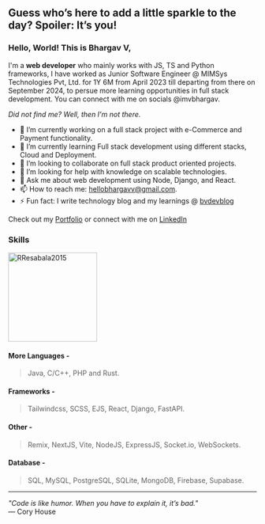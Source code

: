 ## Guess who’s here to add a little sparkle to the day? Spoiler: It’s you!

### Hello, World! This is **Bhargav V**,
I'm a **web developer** who mainly works with JS, TS and Python frameworks, I have worked as Junior Software Engineer
@ MIMSys Technologies Pvt, Ltd. for 1Y 6M from April 2023 till departing from there on September 2024, to persue more learning 
opportunities in full stack development. You can connect with me on socials @imvbhargav.

_Did not find me? Well, then I'm not there._

- 🔭 I’m currently working on a full stack project with e-Commerce and Payment functionality.
- 🌱 I’m currently learning Full stack development using different stacks, Cloud and Deployment.
- 👯 I’m looking to collaborate on full stack product oriented projects.
- 🤔 I’m looking for help with knowledge on scalable technologies.
- 💬 Ask me about web development using Node, Django, and React.
- 📫 How to reach me: hellobhargavv@gmail.com.
- ⚡ Fun fact: I write technology blog and my learnings @ [bvdevblog](https://bvdevblog.vercel.app/)

Check out my [Portfolio](https://bhargavvjois.github.io/Portfolio/)
or connect with me on [LinkedIn](https://linkedin.com/in/imvbhargav)

### Skills
<img height="180em" src="https://github-readme-stats.vercel.app/api/top-langs?username=imvbhargav&show_icons=true&locale=en&layout=compact&theme=tokyonight" alt="RResabala2015"/>

#### More Languages - 
> Java, C/C++, PHP and Rust.
#### Frameworks - 
> Tailwindcss, SCSS, EJS, React, Django, FastAPI.
#### Other - 
> Remix, NextJS, Vite, NodeJS, ExpressJS, Socket.io, WebSockets.
#### Database - 
> SQL, MySQL, PostgreSQL, SQLite, MongoDB, Firebase, Supabase.


***
_"Code is like humor. When you have to explain it, it’s bad."_ <br>
— Cory House
